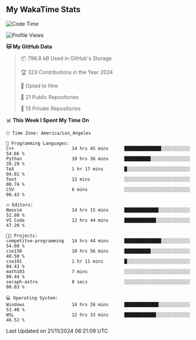 ## My WakaTime Stats
<!--START_SECTION:waka-->
![Code Time](http://img.shields.io/badge/Code%20Time-159%20hrs%202%20mins-blue)

![Profile Views](http://img.shields.io/badge/Profile%20Views-0-blue)

**🐱 My GitHub Data** 

> 📦 796.8 kB Used in GitHub's Storage 
 > 
> 🏆 323 Contributions in the Year 2024
 > 
> 💼 Opted to Hire
 > 
> 📜 21 Public Repositories 
 > 
> 🔑 13 Private Repositories 
 > 
📊 **This Week I Spent My Time On** 

```text
🕑︎ Time Zone: America/Los_Angeles

💬 Programming Languages: 
C++                      14 hrs 45 mins      ██████████████░░░░░░░░░░░   54.66 % 
Python                   10 hrs 36 mins      ██████████░░░░░░░░░░░░░░░   39.29 % 
TeX                      1 hr 17 mins        █░░░░░░░░░░░░░░░░░░░░░░░░   04.81 % 
Text                     12 mins             ░░░░░░░░░░░░░░░░░░░░░░░░░   00.74 % 
CSV                      6 mins              ░░░░░░░░░░░░░░░░░░░░░░░░░   00.43 % 

🔥 Editors: 
Neovim                   14 hrs 15 mins      █████████████░░░░░░░░░░░░   52.80 % 
VS Code                  12 hrs 44 mins      ████████████░░░░░░░░░░░░░   47.20 % 

🐱‍💻 Projects: 
competitve-programming   14 hrs 44 mins      ██████████████░░░░░░░░░░░   54.60 % 
cse158                   10 hrs 56 mins      ██████████░░░░░░░░░░░░░░░   40.50 % 
cse101                   1 hr 11 mins        █░░░░░░░░░░░░░░░░░░░░░░░░   04.43 % 
math103                  7 mins              ░░░░░░░░░░░░░░░░░░░░░░░░░   00.44 % 
seraph-astro             0 secs              ░░░░░░░░░░░░░░░░░░░░░░░░░   00.03 % 

💻 Operating System: 
Windows                  14 hrs 26 mins      █████████████░░░░░░░░░░░░   53.48 % 
WSL                      12 hrs 33 mins      ████████████░░░░░░░░░░░░░   46.52 % 
```


 Last Updated on 21/11/2024 06:21:09 UTC
<!--END_SECTION:waka-->
